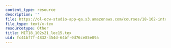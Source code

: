 ```yaml
---
content_type: resource
description: ''
file: https://ol-ocw-studio-app-qa.s3.amazonaws.com/courses/18-102-introduction-to-functional-analysis-spring-2021/fc41bf7f4832454d64bf0d76ce85e09a_MIT18_102s21_lec15.tex
file_type: text/x-tex
resourcetype: Other
title: MIT18_102s21_lec15.tex
uid: fc41bf7f-4832-454d-64bf-0d76ce85e09a
---
```

